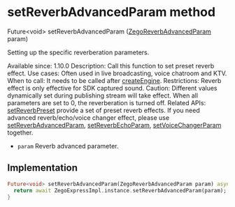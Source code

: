 


# setReverbAdvancedParam method








Future&lt;void> setReverbAdvancedParam
([ZegoReverbAdvancedParam](../../zego_uikit_prebuilt_live_audio_room/ZegoReverbAdvancedParam-class.md) param)





<p>Setting up the specific reverberation parameters.</p>
<p>Available since: 1.10.0
Description: Call this function to set preset reverb effect.
Use cases: Often used in live broadcasting, voice chatroom and KTV.
When to call: It needs to be called after <a class="deprecated" href="../../zego_uikit_prebuilt_live_audio_room/ZegoExpressEngine/createEngine.md">createEngine</a>.
Restrictions: Reverb effect is only effective for SDK captured sound.
Caution: Different values dynamically set during publishing stream will take effect. When all parameters are set to 0, the reverberation is turned off.
Related APIs:
<a href="../../zego_uikit_prebuilt_live_audio_room/ZegoExpressEnginePreprocess/setReverbPreset.md">setReverbPreset</a> provide a set of preset reverb effects.
If you need advanced reverb/echo/voice changer effect, please use <a href="../../zego_uikit_prebuilt_live_audio_room/ZegoExpressEnginePreprocess/setReverbAdvancedParam.md">setReverbAdvancedParam</a>, <a href="../../zego_uikit_prebuilt_live_audio_room/ZegoExpressEnginePreprocess/setReverbEchoParam.md">setReverbEchoParam</a>, <a href="../../zego_uikit_prebuilt_live_audio_room/ZegoExpressEnginePreprocess/setVoiceChangerParam.md">setVoiceChangerParam</a> together.</p>
<ul>
<li><code>param</code> Reverb advanced parameter.</li>
</ul>



## Implementation

```dart
Future<void> setReverbAdvancedParam(ZegoReverbAdvancedParam param) async {
  return await ZegoExpressImpl.instance.setReverbAdvancedParam(param);
}
```







